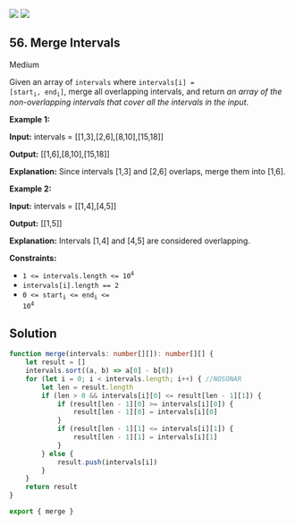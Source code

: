 [![](https://img.shields.io/github/stars/javadev/LeetCode-in-All?label=Stars&style=flat-square)](https://github.com/javadev/LeetCode-in-All)
[![](https://img.shields.io/github/forks/javadev/LeetCode-in-All?label=Fork%20me%20on%20GitHub%20&style=flat-square)](https://github.com/javadev/LeetCode-in-All/fork)

## 56\. Merge Intervals

Medium

Given an array of `intervals` where <code>intervals[i] = [start<sub>i</sub>, end<sub>i</sub>]</code>, merge all overlapping intervals, and return _an array of the non-overlapping intervals that cover all the intervals in the input_.

**Example 1:**

**Input:** intervals = \[\[1,3],[2,6],[8,10],[15,18]]

**Output:** [[1,6],[8,10],[15,18]]

**Explanation:** Since intervals [1,3] and [2,6] overlaps, merge them into [1,6]. 

**Example 2:**

**Input:** intervals = \[\[1,4],[4,5]]

**Output:** [[1,5]]

**Explanation:** Intervals [1,4] and [4,5] are considered overlapping. 

**Constraints:**

*   <code>1 <= intervals.length <= 10<sup>4</sup></code>
*   `intervals[i].length == 2`
*   <code>0 <= start<sub>i</sub> <= end<sub>i</sub> <= 10<sup>4</sup></code>

## Solution

```typescript
function merge(intervals: number[][]): number[][] {
    let result = []
    intervals.sort((a, b) => a[0] - b[0])
    for (let i = 0; i < intervals.length; i++) { //NOSONAR
        let len = result.length
        if (len > 0 && intervals[i][0] <= result[len - 1][1]) {
            if (result[len - 1][0] >= intervals[i][0]) {
                result[len - 1][0] = intervals[i][0]
            }
            if (result[len - 1][1] <= intervals[i][1]) {
                result[len - 1][1] = intervals[i][1]
            }
        } else {
            result.push(intervals[i])
        }
    }
    return result
}

export { merge }
```